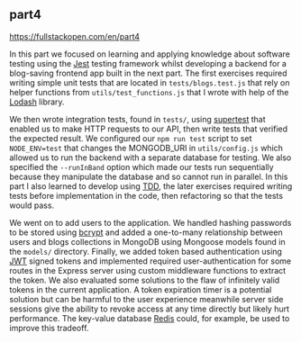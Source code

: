 ## part4
https://fullstackopen.com/en/part4

In this part we focused on learning and applying knowledge about software testing using the [Jest](https://jestjs.io/) testing framework whilst developing a backend for a blog-saving frontend app built in the next part. The first exercises required writing simple unit tests that are located in ```tests/blogs.test.js``` that rely on helper functions from ```utils/test_functions.js``` that I wrote with help of the [Lodash](https://lodash.com/) library.

We then wrote integration tests, found in ```tests/```, using [supertest](https://github.com/visionmedia/supertest) that enabled us to make HTTP requests to our API, then write tests that verified the expected result. We configured our ```npm run test``` script to set ```NODE_ENV=test``` that changes the MONGODB_URI in ```utils/config.js``` which allowed us to run the backend with a separate database for testing. We also specified the ```--runInBand``` option which made our tests run sequentially because they manipulate the database and so cannot run in parallel. In this part I also learned to develop using [TDD](https://en.wikipedia.org/wiki/Test-driven_development), the later exercises required writing tests before implementation in the code, then refactoring so that the tests would pass.

We went on to add users to the application. We handled hashing passwords to be stored using [bcrypt](https://github.com/kelektiv/node.bcrypt.js/) and added a one-to-many relationship between users and blogs collections in MongoDB using Mongoose models found in the ```models/``` directory. Finally, we added token based authentication using [JWT](https://jwt.io/) signed tokens and implemented required user-authentication for some routes in the Express server using custom middleware functions to extract the token. We also evaluated some solutions to the flaw of infinitely valid tokens in the current application. A token expiration timer is a potential solution but can be harmful to the user experience meanwhile server side sessions give the ability to revoke access at any time directly but likely hurt performance. The key-value database [Redis](https://redis.io/) could, for example, be used to improve this tradeoff.